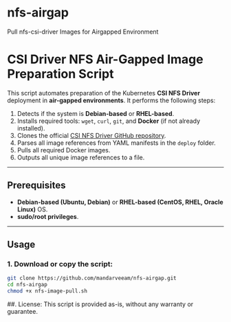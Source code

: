 # nfs-airgap
Pull nfs-csi-driver Images for Airgapped Environment 


# CSI Driver NFS Air-Gapped Image Preparation Script

This script automates preparation of the Kubernetes **CSI NFS Driver** deployment in **air-gapped environments**. It performs the following steps:

1. Detects if the system is **Debian-based** or **RHEL-based**.
2. Installs required tools: `wget`, `curl`, `git`, and **Docker** (if not already installed).
3. Clones the official [CSI NFS Driver GitHub repository](https://github.com/kubernetes-csi/csi-driver-nfs.git).
4. Parses all image references from YAML manifests in the `deploy` folder.
5. Pulls all required Docker images.
6. Outputs all unique image references to a file.

---

## Prerequisites

- **Debian-based (Ubuntu, Debian)** or **RHEL-based (CentOS, RHEL, Oracle Linux)** OS.
- **sudo/root privileges**.

---

## Usage

### 1. Download or copy the script:

```bash
git clone https://github.com/mandarveeam/nfs-airgap.git
cd nfs-airgap
chmod +x nfs-image-pull.sh
```


##. License: 
This script is provided as-is, without any warranty or guarantee.
